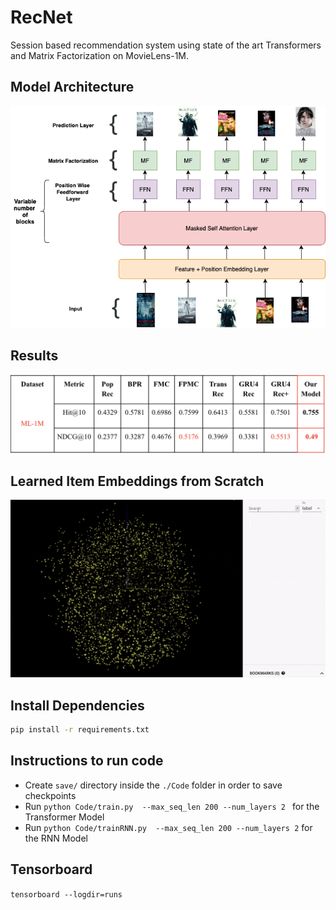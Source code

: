 # RecNet
Session based recommendation system using state of the art Transformers and Matrix Factorization on MovieLens-1M.

## Model Architecture
![Model](images/transformer-model.png)

## Results
![Results](images/results.png)

## Learned Item Embeddings from Scratch
![Embeddings](images/embeddings.gif)

## Install Dependencies

```bash
pip install -r requirements.txt
```
## Instructions to run code
- Create ```save/``` directory inside the ``./Code`` folder in order to save checkpoints
- Run ```python Code/train.py  --max_seq_len 200 --num_layers 2 ``` for the Transformer Model
- Run ```python Code/trainRNN.py  --max_seq_len 200 --num_layers 2``` for the RNN Model

## Tensorboard
```tensorboard --logdir=runs```


